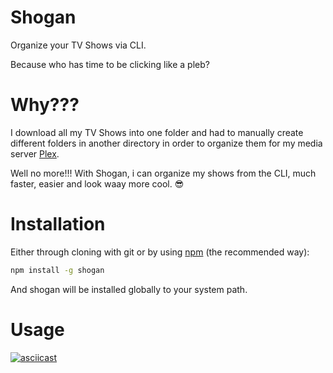 # Shogan
Organize your TV Shows via CLI.

Because who has time to be clicking like a pleb?

# Why???
I download all my TV Shows into one folder and had to manually create different folders in another directory in order to organize them for my media server [Plex](https://plex.tv).

Well no more!!! With Shogan, i can organize my shows from the CLI, much faster, easier and look waay more cool. :sunglasses:

# Installation

Either through cloning with git or by using [npm](http://npmjs.org) (the recommended way):

```bash
npm install -g shogan
```

And shogan will be installed globally to your system path.

# Usage

[![asciicast](https://asciinema.org/a/qZxtm8hnCe4t1J7sN2Jolzb78.png)](https://asciinema.org/a/qZxtm8hnCe4t1J7sN2Jolzb78)
